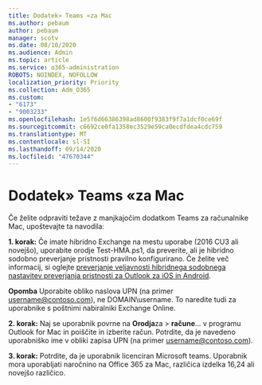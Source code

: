 ```yaml
---
title: Dodatek» Teams «za Mac
ms.author: pebaum
author: pebaum
manager: scotv
ms.date: 08/10/2020
ms.audience: Admin
ms.topic: article
ms.service: o365-administration
ROBOTS: NOINDEX, NOFOLLOW
localization_priority: Priority
ms.collection: Adm_O365
ms.custom:
- "6173"
- "9003233"
ms.openlocfilehash: 1e5f6d66386398ad8600f9383f9f7a1dcf0ce69f
ms.sourcegitcommit: c6692ce0fa1358ec3529e59ca0ecdfdea4cdc759
ms.translationtype: MT
ms.contentlocale: sl-SI
ms.lasthandoff: 09/14/2020
ms.locfileid: "47670344"
---
```

# <a name="teams-add-in-for-mac"></a>Dodatek» Teams «za Mac

Če želite odpraviti težave z manjkajočim dodatkom Teams za računalnike Mac, upoštevajte ta navodila:

**1. korak:** Če imate hibridno Exchange na mestu uporabe (2016 CU3 ali novejšo), uporabite orodje Test-HMA.ps1, da preverite, ali je hibridno sodobno preverjanje pristnosti pravilno konfigurirano. Če želite več informacij, si oglejte [preverjanje veljavnosti hibridnega sodobnega nastavitev preverjanja pristnosti za Outlook za iOS in Android](https://aka.ms/AA980zq).  

**Opomba** Uporabite obliko naslova UPN (na primer [username@contoso.com](mailto:username@contoso.com)), ne DOMAIN\username. To naredite tudi za uporabnike s poštnimi nabiralniki Exchange Online.

**2. korak:** Naj se uporabnik povrne na **Orodja**za  >  **račune**... v programu Outlook for Mac in poiščite in izberite račun. Potrdite, da je navedeno uporabniško ime v obliki zapisa UPN (na primer [username@contoso.com](mailto:username@contoso.com)).

**3. korak:** Potrdite, da je uporabnik licenciran Microsoft teams. Uporabnik mora uporabljati naročnino na Office 365 za Mac, različica izdelka 16,24 ali novejšo različico.